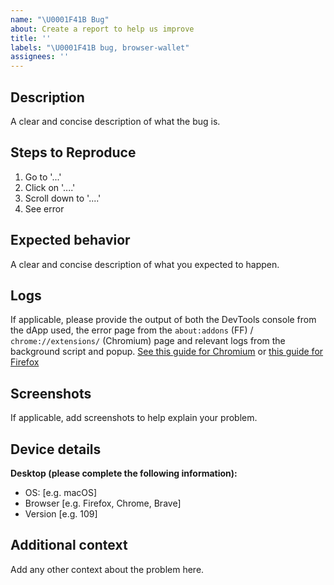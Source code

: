 ```yaml
---
name: "\U0001F41B Bug"
about: Create a report to help us improve
title: ''
labels: "\U0001F41B bug, browser-wallet"
assignees: ''
---
```


## Description

A clear and concise description of what the bug is.

## Steps to Reproduce

1. Go to '...'
2. Click on '....'
3. Scroll down to '....'
4. See error

## Expected behavior

A clear and concise description of what you expected to happen.

## Logs

If applicable, please provide the output of both
the DevTools console from the dApp used, the error page from the
`about:addons` (FF) / `chrome://extensions/` (Chromium) page and relevant logs
from the background script and popup.
[See this guide for Chromium](https://developer.chrome.com/docs/extensions/mv3/tut_debugging/)
or [this guide for Firefox](https://extensionworkshop.com/documentation/develop/debugging/)

## Screenshots

If applicable, add screenshots to help explain your problem.

## Device details

**Desktop (please complete the following information):**

- OS: [e.g. macOS]
- Browser [e.g. Firefox, Chrome, Brave]
- Version [e.g. 109]

## Additional context

Add any other context about the problem here.
